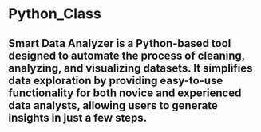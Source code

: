 # Python_Class
## Smart Data Analyzer is a Python-based tool designed to automate the process of cleaning, analyzing, and visualizing datasets. It simplifies data exploration by providing easy-to-use functionality for both novice and experienced data analysts, allowing users to generate insights in just a few steps.
